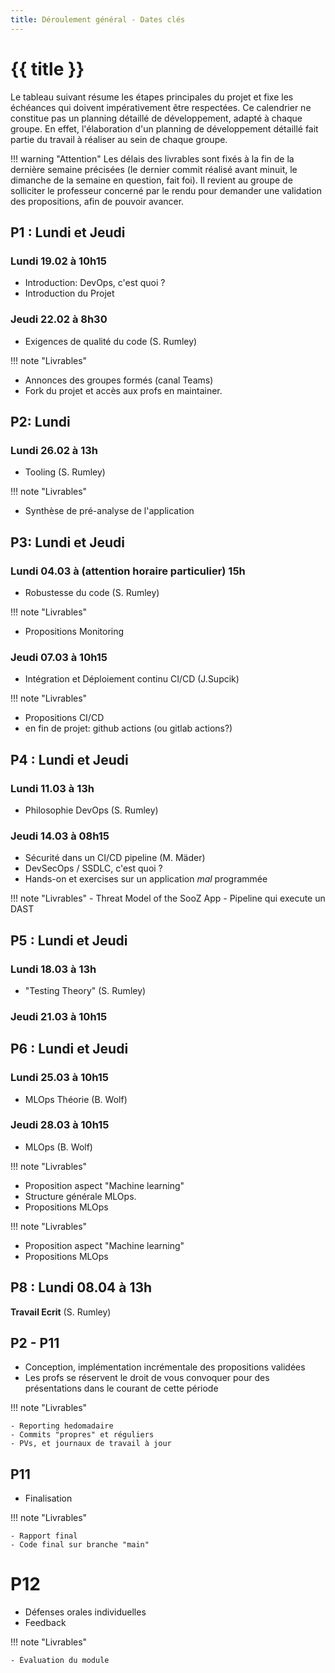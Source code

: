 ```yaml
---
title: Déroulement général - Dates clés
---
```


# {{ title }}

Le tableau suivant résume les étapes principales du projet et fixe les échéances qui doivent impérativement
être respectées. Ce calendrier ne constitue pas un planning détaillé de développement, adapté à chaque
groupe. En effet, l'élaboration d'un planning de développement détaillé fait partie du travail à réaliser
au sein de chaque groupe.

!!! warning "Attention"
Les délais des livrables sont fixés à la fin de la dernière semaine précisées (le dernier commit
réalisé avant minuit, le dimanche de la semaine en question, fait foi). Il revient au groupe de solliciter le
professeur concerné par le rendu pour demander une validation des propositions, afin de pouvoir avancer.

## P1 : Lundi et Jeudi

### Lundi 19.02 à 10h15
- Introduction: DevOps, c'est quoi ?
- Introduction du Projet

### Jeudi 22.02 à 8h30
- Exigences de qualité du code (S. Rumley)

!!! note "Livrables"
- Annonces des groupes formés (canal Teams)
- Fork du projet et accès aux profs en maintainer.

## P2: Lundi

### Lundi 26.02 à 13h

- Tooling (S. Rumley)

!!! note "Livrables"
- Synthèse de pré-analyse de l'application


## P3: Lundi et Jeudi

### Lundi 04.03 à (attention horaire particulier) 15h

- Robustesse du code (S. Rumley)

!!! note "Livrables"
- Propositions Monitoring

### Jeudi 07.03 à 10h15

- Intégration et Déploiement continu CI/CD (J.Supcik)

!!! note "Livrables"
- Propositions CI/CD
- en fin de projet: github actions (ou gitlab actions?)

## P4 : Lundi et Jeudi

### Lundi 11.03 à 13h

- Philosophie DevOps (S. Rumley)

### Jeudi 14.03 à 08h15

- Sécurité dans un CI/CD pipeline (M. Mäder)                  
- DevSecOps / SSDLC, c'est quoi ?
- Hands-on et exercises sur un application *mal* programmée

!!! note "Livrables"
    - Threat Model of the SooZ App
    - Pipeline qui execute un DAST 

## P5 : Lundi et Jeudi

### Lundi 18.03 à 13h
-  "Testing Theory" (S. Rumley)

### Jeudi 21.03 à 10h15

## P6 : Lundi et Jeudi


### Lundi 25.03 à 10h15
-  MLOps Théorie (B. Wolf)

### Jeudi 28.03 à 10h15
-  MLOps (B. Wolf)

!!! note "Livrables"
- Proposition aspect "Machine learning"
- Structure générale MLOps.
- Propositions MLOps

!!! note "Livrables"
- Proposition aspect "Machine learning"
- Propositions MLOps

## P8 : Lundi 08.04 à 13h
**Travail Ecrit** (S. Rumley)   


## P2 - P11

- Conception, implémentation incrémentale des propositions validées
- Les profs se réservent le droit de vous convoquer pour des présentations dans le courant de cette période

!!! note "Livrables"

    - Reporting hedomadaire
    - Commits "propres" et réguliers
    - PVs, et journaux de travail à jour

## P11

- Finalisation

!!! note "Livrables"

    - Rapport final
    - Code final sur branche "main"

# P12

- Défenses orales individuelles
- Feedback

!!! note "Livrables"

    - Évaluation du module 






